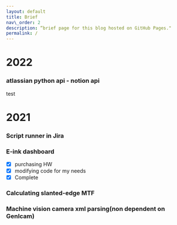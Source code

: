 ```yaml
---
layout: default
title: Brief
nav\_order: 2
description: “brief page for this blog hosted on GitHub Pages."
permalink: /
---
```


# 2022
### atlassian python api - notion api
test

# 2021
### Script runner in Jira
### E-ink dashboard
- [X] purchasing HW
- [X] modifying code for my needs
- [X] Complete 

### Calculating slanted-edge MTF

### Machine vision camera xml parsing(non dependent on GenIcam)


